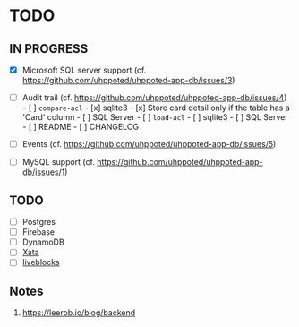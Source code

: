# TODO

## IN PROGRESS

- [x] Microsoft SQL server support (cf. https://github.com/uhppoted/uhppoted-app-db/issues/3)
- [ ] Audit trail (cf. https://github.com/uhppoted/uhppoted-app-db/issues/4)
      - [ ] `compare-acl`
             - [x] sqlite3
             - [x] Store card detail only if the table has a 'Card' column
             - [ ] SQL Server
      - [ ] `load-acl`
             - [ ] sqlite3
             - [ ] SQL Server
      - [ ] README
      - [ ] CHANGELOG
- [ ] Events (cf. https://github.com/uhppoted/uhppoted-app-db/issues/5)
- [ ] MySQL support (cf. https://github.com/uhppoted/uhppoted-app-db/issues/1)


## TODO

- [ ] Postgres
- [ ] Firebase
- [ ] DynamoDB
- [ ] [Xata](https://xata.io)
- [ ] [liveblocks](https://liveblocks.io)

## Notes

1. https://leerob.io/blog/backend